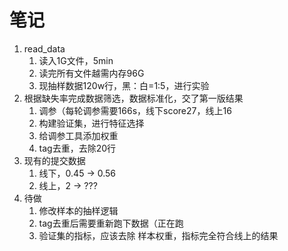# 笔记

1. read_data
   1. 读入1G文件，5min
   2. 读完所有文件越需内存96G
   3. 现抽样数据120w行，黑：白=1:5，进行实验
2. 根据缺失率完成数据筛选，数据标准化，交了第一版结果
   1. 调参（每轮调参需要166s，线下score27，线上16
   2. 构建验证集，进行特征选择
   3. 给调参工具添加权重
   4. tag去重，去除20行
3. 现有的提交数据
   1. 线下，0.45 -> 0.56
   2. 线上，2 -> ???
4. 待做
   1. 修改样本的抽样逻辑
   2. tag去重后需要重新跑下数据（正在跑
   3. 验证集的指标，应该去除 样本权重，指标完全符合线上的结果


